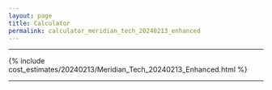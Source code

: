```yaml
---
layout: page
title: Calculator
permalink: calculator_meridian_tech_20240213_enhanced
---
```


___

{% include cost_estimates/20240213/Meridian_Tech_20240213_Enhanced.html %}

___

